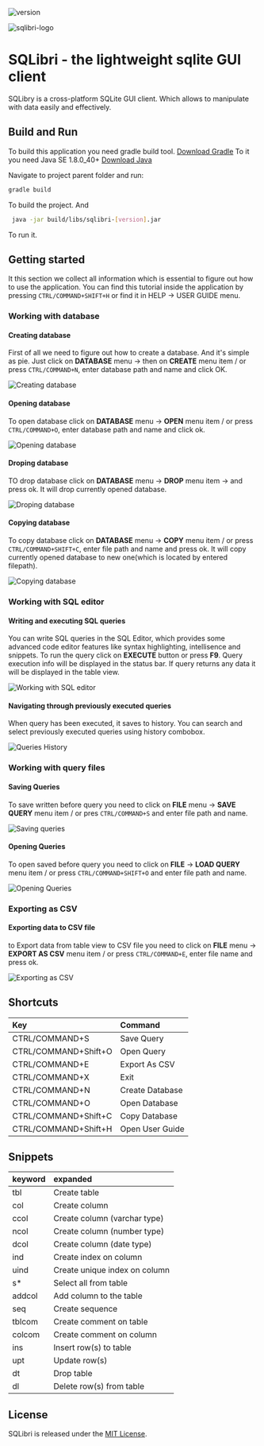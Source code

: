 ![version](https://raw.githubusercontent.com/Saka7/sqlibri/master/src/com/sqlibri/resources/image/version.png)

![sqlibri-logo](https://raw.githubusercontent.com/Saka7/sqlibri/master/SQLibri.png)

# SQLibri - the lightweight sqlite GUI client
SQLibry is a cross-platform SQLite GUI client. Which allows to manipulate with data easily and effectively.

## Build and Run
To build this application you need gradle build tool.
[Download Gradle](http://gradle.org/gradle-download/)
To it you need Java SE 1.8.0_40+
[Download Java](http://www.oracle.com/technetwork/java/javase/downloads/jdk8-downloads-2133151.html)

Navigate to project parent folder and run: 
``` Bash 
gradle build
```
To build the project. And
``` Bash
 java -jar build/libs/sqlibri-[version].jar
```
To run it.


## Getting started
It this section we collect all information which is essential to figure out how to use the application. You can find this tutorial inside the application by pressing ``CTRL/COMMAND+SHIFT+H`` or find it in HELP -> USER GUIDE menu.

### Working with database
#### Creating database
First of all we need to figure out how to create a database. And it's simple as pie. Just click on **DATABASE** menu -> then on **CREATE** menu item / or press ``CTRL/COMMAND+N``, enter database path and name and click OK.

![Creating database](https://raw.githubusercontent.com/Saka7/sqlibri/master/src/com/sqlibri/resources/image/Database-Create.png)

#### Opening database
To open database click on **DATABASE** menu -> **OPEN** menu item / or press ``CTRL/COMMAND+O``, enter database path and name and click ok.

![Opening database](https://raw.githubusercontent.com/Saka7/sqlibri/master/src/com/sqlibri/resources/image/Database-Open.png)

#### Droping database
TO drop database click on **DATABASE** menu -> **DROP** menu item -> and press ok. It will drop currently opened database.

![Droping database](https://raw.githubusercontent.com/Saka7/sqlibri/master/src/com/sqlibri/resources/image/Database-Drop.png)

#### Copying database
To copy database click on **DATABASE** menu -> **COPY** menu item / or press 	``CTRL/COMMAND+SHIFT+C``, enter file path and name and press ok. It will copy currently opened database to new one(which is located by entered filepath).

![Copying database](https://raw.githubusercontent.com/Saka7/sqlibri/master/src/com/sqlibri/resources/image/Database-Copy.png)

### Working with SQL editor
#### Writing and executing SQL queries
You can write SQL queries in the SQL Editor, which provides some advanced code editor features like syntax highlighting, intellisence and snippets. To run the query click on **EXECUTE** button or press **F9**. Query execution info will be displayed in the status bar. If query returns any data it will be displayed in the table view.

![Working with SQL editor](https://raw.githubusercontent.com/Saka7/sqlibri/master/src/com/sqlibri/resources/image/SQLEditor.png)

#### Navigating through previously executed queries
When query has been executed, it saves to history. You can search and select previously executed queries using history combobox.

![Queries History](https://raw.githubusercontent.com/Saka7/sqlibri/master/src/com/sqlibri/resources/image/History.png)


### Working with query files
#### Saving Queries
To save written before query you need to click on **FILE** menu -> **SAVE QUERY** menu item / or pres ``CTRL/COMMAND+S`` and enter file path and name.

![Saving queries](https://raw.githubusercontent.com/Saka7/sqlibri/master/src/com/sqlibri/resources/image/File-SaveQuery.png)

#### Opening Queries
To open saved before query you need to click on **FILE** -> **LOAD QUERY** menu item / or press ``CTRL/COMMAND+SHIFT+O`` and enter file path and name.

![Opening Queries](https://raw.githubusercontent.com/Saka7/sqlibri/master/src/com/sqlibri/resources/image/File-LoadQuery.png)

### Exporting as CSV
#### Exporting data to CSV file
to Export data from table view to CSV file you need to click on  **FILE** menu -> **EXPORT AS CSV** menu item / or press ``CTRL/COMMAND+E``, enter file name and press ok.

![Exporting as CSV](https://raw.githubusercontent.com/Saka7/sqlibri/master/src/com/sqlibri/resources/image/File-ExportAsCSV.png)

## Shortcuts

|Key|Command|
|:--	|:--	|
| CTRL/COMMAND+S | Save Query |
| CTRL/COMMAND+Shift+O | Open Query |
| CTRL/COMMAND+E | Export As CSV|
| CTRL/COMMAND+X | Exit |
| CTRL/COMMAND+N | Create Database |
| CTRL/COMMAND+O | Open Database |
| CTRL/COMMAND+Shift+C | Copy Database|
| CTRL/COMMAND+Shift+H | Open User Guide|

## Snippets

|keyword|expanded|
|:--	|:--	|
| tbl | Create table |
| col | Create column |
| ccol | Create column (varchar type) |
| ncol | Create column (number type) |
| dcol | Create column (date type) |
| ind | Create index on column |
| uind | Create unique index on column |
| s* | Select all from table |
| addcol | Add column to the table |
| seq | Create sequence |
| tblcom | Create comment on table |
| colcom | Create comment on column |
| ins | Insert row(s) to table |
| upt | Update row(s) |
| dt | Drop table |
| dl | Delete row(s) from table |

## License
SQLibri is released under the [MIT License](https://opensource.org/licenses/MIT).
